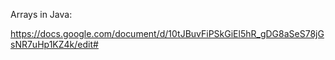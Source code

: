 Arrays in Java:

https://docs.google.com/document/d/10tJBuvFiPSkGiEl5hR_gDG8aSeS78jGsNR7uHp1KZ4k/edit# 

